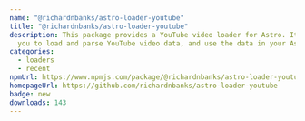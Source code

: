 ```yaml
---
name: "@richardnbanks/astro-loader-youtube"
title: "@richardnbanks/astro-loader-youtube"
description: This package provides a YouTube video loader for Astro. It allows
  you to load and parse YouTube video data, and use the data in your Astro site.
categories:
  - loaders
  - recent
npmUrl: https://www.npmjs.com/package/@richardnbanks/astro-loader-youtube
homepageUrl: https://github.com/richardnbanks/astro-loader-youtube
badge: new
downloads: 143
---
```

